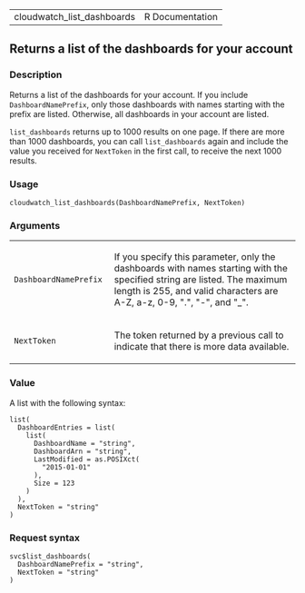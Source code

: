 <table style="width: 100%;">
<tbody>
<tr class="odd">
<td>cloudwatch_list_dashboards</td>
<td style="text-align: right;">R Documentation</td>
</tr>
</tbody>
</table>

## Returns a list of the dashboards for your account

### Description

Returns a list of the dashboards for your account. If you include
`DashboardNamePrefix`, only those dashboards with names starting with
the prefix are listed. Otherwise, all dashboards in your account are
listed.

`list_dashboards` returns up to 1000 results on one page. If there are
more than 1000 dashboards, you can call `list_dashboards` again and
include the value you received for `NextToken` in the first call, to
receive the next 1000 results.

### Usage

    cloudwatch_list_dashboards(DashboardNamePrefix, NextToken)

### Arguments

<table>
<colgroup>
<col style="width: 35%" />
<col style="width: 65%" />
</colgroup>
<tbody>
<tr class="odd">
<td><code
id="cloudwatch_list_dashboards_:_DashboardNamePrefix">DashboardNamePrefix</code></td>
<td><p>If you specify this parameter, only the dashboards with names
starting with the specified string are listed. The maximum length is
255, and valid characters are A-Z, a-z, 0-9, ".", "-", and "_".</p></td>
</tr>
<tr class="even">
<td><code
id="cloudwatch_list_dashboards_:_NextToken">NextToken</code></td>
<td><p>The token returned by a previous call to indicate that there is
more data available.</p></td>
</tr>
</tbody>
</table>

### Value

A list with the following syntax:

    list(
      DashboardEntries = list(
        list(
          DashboardName = "string",
          DashboardArn = "string",
          LastModified = as.POSIXct(
            "2015-01-01"
          ),
          Size = 123
        )
      ),
      NextToken = "string"
    )

### Request syntax

    svc$list_dashboards(
      DashboardNamePrefix = "string",
      NextToken = "string"
    )
